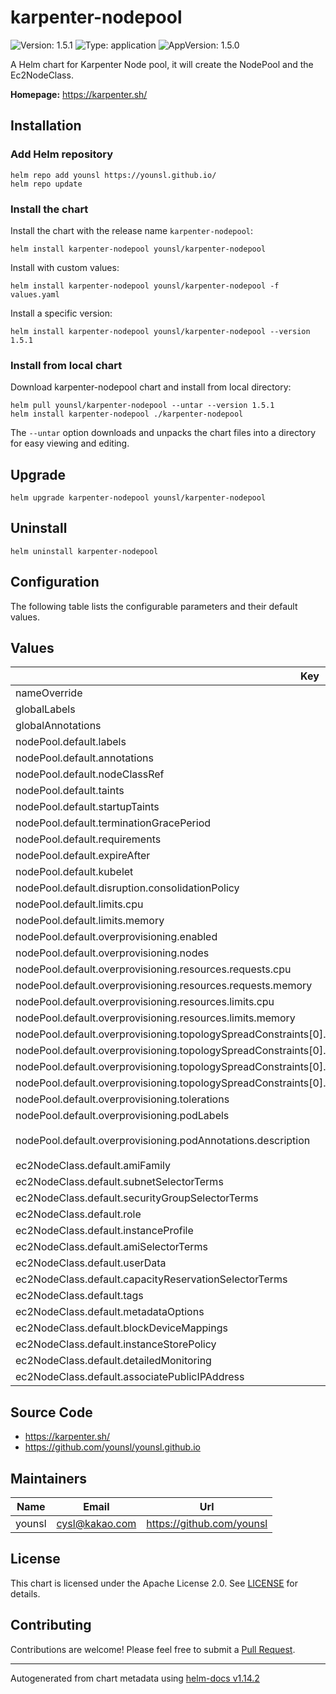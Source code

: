 # karpenter-nodepool

![Version: 1.5.1](https://img.shields.io/badge/Version-1.5.1-informational?style=flat-square) ![Type: application](https://img.shields.io/badge/Type-application-informational?style=flat-square) ![AppVersion: 1.5.0](https://img.shields.io/badge/AppVersion-1.5.0-informational?style=flat-square)

A Helm chart for Karpenter Node pool, it will create the NodePool and the Ec2NodeClass.

**Homepage:** <https://karpenter.sh/>

## Installation

### Add Helm repository

```console
helm repo add younsl https://younsl.github.io/
helm repo update
```

### Install the chart

Install the chart with the release name `karpenter-nodepool`:

```console
helm install karpenter-nodepool younsl/karpenter-nodepool
```

Install with custom values:

```console
helm install karpenter-nodepool younsl/karpenter-nodepool -f values.yaml
```

Install a specific version:

```console
helm install karpenter-nodepool younsl/karpenter-nodepool --version 1.5.1
```

### Install from local chart

Download karpenter-nodepool chart and install from local directory:

```console
helm pull younsl/karpenter-nodepool --untar --version 1.5.1
helm install karpenter-nodepool ./karpenter-nodepool
```

The `--untar` option downloads and unpacks the chart files into a directory for easy viewing and editing.

## Upgrade

```console
helm upgrade karpenter-nodepool younsl/karpenter-nodepool
```

## Uninstall

```console
helm uninstall karpenter-nodepool
```

## Configuration

The following table lists the configurable parameters and their default values.

## Values

| Key | Type | Default | Description |
|-----|------|---------|-------------|
| nameOverride | string | `""` |  |
| globalLabels | object | `{}` |  |
| globalAnnotations | object | `{}` |  |
| nodePool.default.labels | object | `{}` |  |
| nodePool.default.annotations | object | `{}` |  |
| nodePool.default.nodeClassRef | object | `{}` |  |
| nodePool.default.taints | list | `[]` |  |
| nodePool.default.startupTaints | list | `[]` |  |
| nodePool.default.terminationGracePeriod | string | `nil` |  |
| nodePool.default.requirements | list | `[]` |  |
| nodePool.default.expireAfter | string | `"720h"` |  |
| nodePool.default.kubelet | object | `{}` |  |
| nodePool.default.disruption.consolidationPolicy | string | `"WhenUnderutilized"` |  |
| nodePool.default.limits.cpu | int | `1000` |  |
| nodePool.default.limits.memory | string | `"1000Gi"` |  |
| nodePool.default.overprovisioning.enabled | bool | `false` |  |
| nodePool.default.overprovisioning.nodes | int | `1` |  |
| nodePool.default.overprovisioning.resources.requests.cpu | string | `"3500m"` |  |
| nodePool.default.overprovisioning.resources.requests.memory | string | `"7000Mi"` |  |
| nodePool.default.overprovisioning.resources.limits.cpu | string | `"3500m"` |  |
| nodePool.default.overprovisioning.resources.limits.memory | string | `"7000Mi"` |  |
| nodePool.default.overprovisioning.topologySpreadConstraints[0].maxSkew | int | `1` |  |
| nodePool.default.overprovisioning.topologySpreadConstraints[0].topologyKey | string | `"kubernetes.io/hostname"` |  |
| nodePool.default.overprovisioning.topologySpreadConstraints[0].whenUnsatisfiable | string | `"DoNotSchedule"` |  |
| nodePool.default.overprovisioning.topologySpreadConstraints[0].labelSelector.matchLabels."app.kubernetes.io/component" | string | `"overprovisioning"` |  |
| nodePool.default.overprovisioning.tolerations | list | `[]` |  |
| nodePool.default.overprovisioning.podLabels | object | `{}` |  |
| nodePool.default.overprovisioning.podAnnotations.description | string | `"Overprovisioning pod for maintaining spare capacity"` |  |
| ec2NodeClass.default.amiFamily | string | `"AL2"` |  |
| ec2NodeClass.default.subnetSelectorTerms | list | `[]` |  |
| ec2NodeClass.default.securityGroupSelectorTerms | list | `[]` |  |
| ec2NodeClass.default.role | string | `""` |  |
| ec2NodeClass.default.instanceProfile | string | `""` |  |
| ec2NodeClass.default.amiSelectorTerms | list | `[]` |  |
| ec2NodeClass.default.userData | string | `""` |  |
| ec2NodeClass.default.capacityReservationSelectorTerms | list | `[]` |  |
| ec2NodeClass.default.tags | object | `{}` |  |
| ec2NodeClass.default.metadataOptions | object | `{}` |  |
| ec2NodeClass.default.blockDeviceMappings | list | `[]` |  |
| ec2NodeClass.default.instanceStorePolicy | string | `nil` |  |
| ec2NodeClass.default.detailedMonitoring | bool | `false` |  |
| ec2NodeClass.default.associatePublicIPAddress | bool | `false` |  |

## Source Code

* <https://karpenter.sh/>
* <https://github.com/younsl/younsl.github.io>

## Maintainers

| Name | Email | Url |
| ---- | ------ | --- |
| younsl | <cysl@kakao.com> | <https://github.com/younsl> |

## License

This chart is licensed under the Apache License 2.0. See [LICENSE](https://github.com/younsl/younsl.github.io/blob/main/LICENSE) for details.

## Contributing

Contributions are welcome! Please feel free to submit a [Pull Request](https://github.com/younsl/younsl.github.io/pulls).

----------------------------------------------
Autogenerated from chart metadata using [helm-docs v1.14.2](https://github.com/norwoodj/helm-docs/releases/v1.14.2)
